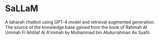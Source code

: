 # SaLLaM
A taharah chatbot using GPT-4 model and retrieval augmented generation.
The source of the knowledge base gained from the book of Rahmah Al Ummah Fi Ikhtilaf Al A'immah by Muhammad bin Abdurrahman As Syafii.
